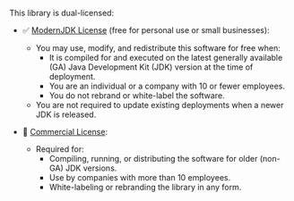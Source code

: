 This library is dual-licensed:

- ✅ [ModernJDK License](docs/modern-jdk-license-1.0.md) (free for personal use or small businesses):
  - You may use, modify, and redistribute this software for free when:
    - It is compiled for and executed on the latest generally available (GA) Java Development Kit (JDK)
      version at the time of deployment.
    - You are an individual or a company with 10 or fewer employees.
    - You do not rebrand or white-label the software.
  - You are not required to update existing deployments when a newer JDK is released.

- 💼 [Commercial License](docs/commercial-license-1.0.md):
  - Required for:
    - Compiling, running, or distributing the software for older (non-GA) JDK versions.
    - Use by companies with more than 10 employees.
    - White-labeling or rebranding the library in any form.